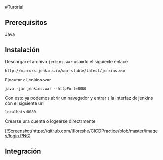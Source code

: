 #Turorial
## Prerequisitos
Java
## Instalación
Descargar el archivo ```jenkins.war``` usando el siguiente enlace
```
http://mirrors.jenkins.io/war-stable/latest/jenkins.war
```
Ejecutar el jenkins.war
```
java -jar jenkins.war --httpPort=8080
```
Con esto ya podemos abrir un navegador y entrar a la interfaz de jenkins con el siguiente url
```
localhots:8080
```
Crearse una cuenta o logearse directamente

[!Screenshot(https://github.com/jfloreshe/CICDPractice/blob/master/images/login.PNG)
## Integración



